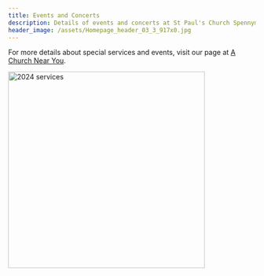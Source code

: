 ```yaml
---
title: Events and Concerts
description: Details of events and concerts at St Paul's Church Spennymoor.
header_image: /assets/Homepage_header_03_3_917x0.jpg
---
```

For more details about special services and events, visit our page at [A Church Near You](https://www.achurchnearyou.com/church/13565/).

<img width="400" alt="2024 services" src="https://github.com/user-attachments/assets/6eacf886-d32c-4eaa-87ca-c4f23d23c78b">
